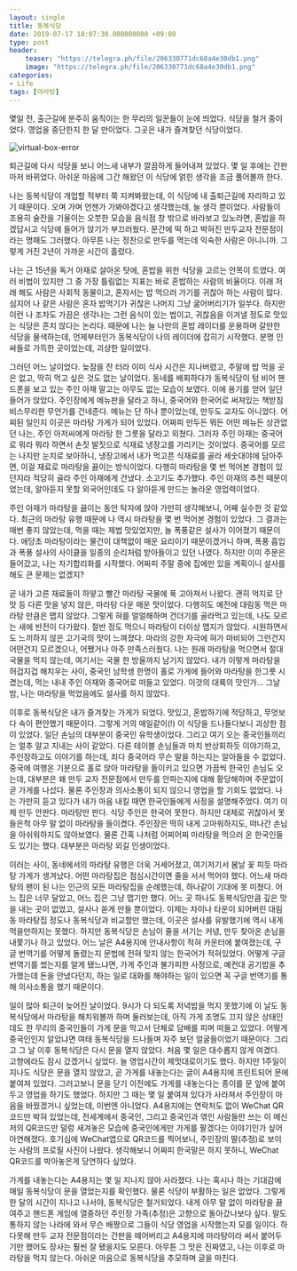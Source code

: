 ```yaml
---
layout: single
title: 동복식당
date: 2019-07-17 18:07:30.000000000 +09:00
type: post
header:
    teaser: "https://telegra.ph/file/206330771dc68a4e30db1.png"
    image: "https://telegra.ph/file/206330771dc68a4e30db1.png"
categories:
- Life
tags: [마라탕]
---
```


몇일 전, 출근길에 분주히 움직이는 한 무리의 일꾼들이 눈에 띄었다. 식당을 철거 중이었다. 영업을 중단한지 한 달 만이었다. 그곳은 내가 즐겨찾던 식당이었다.

![virtual-box-error](https://telegra.ph/file/206330771dc68a4e30db1.png)

퇴근길에 다시 식당을 보니 어느새 내부가 깔끔하게 들어내져 있었다. 몇 일 후에는 간판마저 바뀌었다. 아쉬운 마음에 그간 해왔던 이 식당에 얽힌 생각을 조금 풀어볼까 한다.

나는 동복식당이 개업할 적부터 쭉 지켜봐왔는데, 이 식당에 내 출퇴근길에 자리하고 있기 때문이다. 오며 가며 언젠가 가봐야겠다고 생각했는데, 늘 생각 뿐이었다. 사람들이 조용히 술잔을 기울이는 오붓한 모습을 음식점 창 밖으로 바라보고 있노라면, 혼밥을 하겠답시고 식당에 들어가 앉기가 부끄러웠다. 문간에 떡 하고 박혀진 만두교자 전문점이라는 명패도 그러했다. 아무튼 나는 정찬으로 만두를 먹는데 익숙한 사람은 아니니까. 그렇게 거진 2년이 가까운 시간이 흘렀다.

나는 근 15년을 독거 아재로 살아온 탓에, 혼밥을 위한 식당을 고르는 안목이 트였다. 여러 비법이 있지만 그 중 가장 틀림없는 지표는 바로 혼밥하는 사람의 비율이다. 이래 저래 해도 사람은 사회적 동물이고, 혼자서는 밥 먹으러 가기를 귀찮아 하는 사람이 많다. 심지어 나 같은 사람은 혼자 밥먹기가 귀찮은 나머지 그냥 굶어버리기가 일쑤다. 하지만 이런 나 조차도 가끔은 생각나는 그런 음식이 있는 법이고, 귀찮음을 이겨낼 정도로 맛있는 식당은 흔치 않다는 논리다. 때문에 나는 늘 나만의 혼밥 레이더를 운용하며 갈만한 식당을 물색하는데, 언제부터인가 동복식당이 나의 레이더에 잡히기 시작했다. 분명 인싸들로 가득한 곳이었는데, 괴상한 일이었다.

그러던 어느 날이었다. 늦잠을 잔 터라 이미 식사 시간은 지나버렸고, 주말에 밥 먹을 곳은 없고, 딱히 먹고 싶은 것도 없는 날이었다. 동네를 배회하다가 동복식당이 텅 비어 핸드폰을 보고 있는 주인 아재 말고는 아무도 없는 모습이 보였다. 이에 용기를 얻어 일단 들어가 앉았다. 주인장에게 메뉴판을 달라고 하니, 중국어와 한국어로 써져있는 책받침 비스무리한 무언가를 건네준다. 메뉴는 단 하나 뿐이었는데, 만두도 교자도 아니었다. 어찌된 일인지 이곳은 마라탕 가게가 되어 있었다. 어짜피 만두든 뭐든 어떤 메뉴든 상관없던 나는, 주인 아저씨에게 마라탕 한 그릇을 달라고 외쳤다. 그러자 주인 아재는 중국어로 뭐라 뭐라 하면서 손짓 발짓으로 식재료 냉장고를 가리키는 것이었다. 중국어를 모르는 나지만 눈치로 보아하니, 냉장고에서 내가 먹고픈 식재료를 골라 세숫대야에 담아주면, 이걸 재료로 마라탕을 끓이는 방식이었다. 다행히 마라탕을 몇 번 먹어본 경험이 있던지라 적당히 골라 주인 아재에게 건냈다. 소고기도 추가했다. 주인 아재의 추천 때문이었는데, 알아듣지 못할 외국어인데도 다 알아듣게 만드는 놀라운 영업력이었다.

주인 아재가 마라탕을 끓이는 동안 탁자에 앉아 가만히 생각해보니, 어째 실수한 것 같았다. 최근의 마라탕 유행 때문에 나 역시 마라탕을 몇 번 먹어본 경험이 있었다. 그 결과는 매번 좋지 않았는데, 먹을 때는 제법 맛있었지만, 늘 폭풍같은 설사가 이어졌기 때문이다. 애당초 마라탕이라는 물건이 대책없이 매운 요리이기 때문이겠거니 하며, 폭풍 흡입과 폭풍 설사의 사이클을 일종의 순리처럼 받아들이고 있던 나였다. 하지만 이미 주문은 들어갔고, 나는 자기합리화를 시작했다. 어짜피 주말 중에 집에만 있을 계획이니 설사를 해도 큰 문제는 없겠지?

곧 내가 고른 재료들이 하얗고 빨간 마라탕 국물에 푹 고아져서 나왔다. 괜히 억지로 단 맛 등 다른 맛을 넣지 않은, 마라탕 다운 매운 맛이었다. 다행히도 예전에 대림동 먹은 마라탕 만큼은 맵지 않았다. 그렇게 혀를 얼얼해하며 건더기를 골라먹고 있는데, 나도 모르는 새에 반전이 다가왔다. 절반 정도 먹으니 마라탕이 더이상 맵지가 않았다. 시원하면서도 느끼하지 않은 고기국의 맛이 느껴졌다. 마라의 강한 자극에 혀가 마비되어 그런건지 어떤건지 모르겠으나, 어쨌거나 아주 만족스러웠다. 나는 원래 마라탕을 먹으면서 절대 국물을 먹지 않는데, 여기서는 국물 한 방울까지 남기지 않았다. 내가 이렇게 마라탕을 허겁지겁 해치우는 사이, 중국인 남학생 한명이 홀로 가게에 들어와 마라탕을 한그릇 시켰는데, 먹는 내내 주인 아재와 중국어로 떠들고 있었다. 이것의 대륙의 맛인가… 그날 밤, 나는 마라탕을 먹었음에도 설사를 하지 않았다.

이후로 동복식당은 내가 즐겨찾는 가게가 되었다. 맛있고, 혼밥하기에 적당하고, 무엇보다 속이 편안했기 때문이다. 그렇게 거의 매일같이(!) 이 식당을 드나들다보니 괴상한 점이 있었다. 일단 손님의 대부분이 중국인 유학생이었다. 그리고 여기 오는 중국인들끼리는 얼추 알고 지내는 사이 같았다. 다른 테이블 손님들과 마치 반상회하듯 이야기하고, 주인장하고도 이야기를 하는데, 죄다 중국어라 무슨 말을 하는지는 알아들을 수 없었다. 중국에 여행온 기분으로 홀로 앉아 마라탕을 들이키고 있으면 가끔씩 한국인 손님도 오는데, 대부분은 왜 만두 교자 전문점에서 만두를 안파는지에 대해 황당해하며 주문없이 곧 가게를 나섰다. 물론 주인장과 의사소통이 되지 않으니 영업을 할 기회도 없었다. 나는 가만히 듣고 있다가 내가 마음 내킬 때면 한국인들에게 사정을 설명해주었다. 여기 이제 만두 안판다. 마라탕만 판다. 식당 주인은 한국어 못한다. 하지만 대체로 귀찮아서 못들은척 아무 말 없이 마라탕을 들이켰다. 주인장은 딱히 내게 고마워하지도, 떠나간 손님을 아쉬워하지도 않아보였다. 물론 간혹 나처럼 어찌어찌 마라탕을 먹으러 온 한국인들도 있기는 했다. 대부분은 마라탕 외길 인생이었다.

이러는 사이, 동네에서의 마라탕 유행은 더욱 거세어졌고, 여기저기서 봄날 꽃 피듯 마라탕 가게가 생겨났다. 어떤 마라탕집은 점심시간이면 줄을 서서 먹어야 했다. 어느새 마라탕의 팬이 된 나는 인근의 모든 마라탕집을 순례했는데, 하나같이 기대에 못 미쳤다. 어느 집은 너무 달았고, 어느 집은 그냥 맵기만 했다. 어느 곳 하나도 동복식당만큼 깊은 맛을 내는 곳이 없었고, 설사나 쏟게 만들 뿐이었다. 이제는 차이나 타운이 되어버린 대림동 마라탕집 정도나 동복식당과 비교할만 했는데, 이곳은 설사를 유발했기에 역시 내게 먹을만하지는 못했다. 하지만 동복식당은 손님이 줄을 서기는 커녕, 만두 찾아온 손님을 내쫓기나 하고 있었다. 어느 날은 A4용지에 안내사항이 적혀 카운터에 붙여졌는데, 구글 번역기를 어떻게 돌렸는지 문법에 전혀 맞지 않는 한국어가 적혀있었다. 어떻게 구글 번역기를 썼는지를 알게 됐느냐면, 가게 주인과 불가피한 사정으로, 예컨대 공기밥을 추가했는데 돈을 안냈다던지, 하는 일로 대화를 해야하는 일이 있으면 꼭 구글 번역기를 통해 의사소통을 했기 때문이다. 

일이 많아 퇴근이 늦어진 날이었다. 9시가 다 되도록 저녁밥을 먹지 못했기에 이 날도 동복식당에서 마라탕을 해치워볼까 하며 둘러보는데, 아직 가게 조명도 끄지 않은 상태인데도 한 무리의 중국인들이 가게 문을 막고서 단체로 담배를 피며 떠들고 있었다. 어떻게 중국인인지 알았냐면 여태 동복식당을 드나들며 자주 보던 얼굴들이었기 때문이다. 그리고 그 날 이후 동복식당은 다시 문을 열지 않았다. 처음 몇 일은 대수롭지 않게 여겼다. 고향에라도 잠시 갔겠거니 싶었다. 늘 영업시간이 제멋대로이기도 했다. 하지만 1주일이 지나도 식당은 문을 열지 않았고, 곧 가게를 내놓는다는 글이 A4용지에 프린트되어 문에 붙여져 있었다. 그러고보니 문을 닫기 이전에도 가게를 내놓는다는 종이를 문 앞에 붙여두고 영업을 하기도 했었다. 하지만 그 때는 몇 일 붙여져 있다가 사라져서 주인장이 마음을 바꿨겠거니 싶었는데, 이번엔 아니었다. A4용지에는 연락처도 없이 WeChat QR코드만 박혀 있었는데, 전세계에서 중국인, 그리고 중국인과 엮인 사람들만 쓰는 이 메신저의 QR코드만 덜렁 새겨놓은 모습에 중국인에게만 가게를 팔겠다는 이야기인가 싶어 아연해졌다. 호기심에 WeChat앱으로 QR코드를 찍어보니, 주인장의 딸(추정)로 보이는 사람의 프로필 사진이 나왔다. 생각해보니 어짜피 한국말은 하지 못하니, WeChat QR코드를 박아놓은게 당연하다 싶었다.

가게를 내놓는다는 A4용지는 몇 일 지나지 않아 사라졌다. 나는 혹시나 하는 기대감에 매일 동복식당이 문을 열었는지를 확인했다. 물론 식당이 부활하는 일은 없었다. 그렇게 한 달의 시간이 지나고 나서야, 동복식당은 철거되었다. 내게 아무 말 없이 마라탕을 끓여주고 핸드폰 게임에 열중하던 주인장 가족(추정)은 고향으로 돌아갔나보다 싶다. 말도 통하지 않는 나라에 와서 무슨 배짱으로 그들이 식당 영업을 시작했는지 모를 일이다. 하다못해 만두 교자 전문점이라는 간판을 떼어버리고 A4용지에 마라탕이라 써서 붙어두기만 했어도 장사는 훨씬 잘 됐을지도 모른다. 아무튼 그 맛은 진짜였고, 나는 이후로 마라탕을 먹지 않는다. 아쉬운 마음으로 동복식당을 추모하며 글을 마친다.
